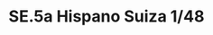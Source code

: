 ---
title: "SE.5a Hispano Suiza 1/48"
price: 1800 
desc: "WEEKEND EDITION, SE.5a Hispano Suiza 1/48, razmera: 1/48"
img_path: "/assets/img/8453.jpg"
brand: AMMO
available: false
special_offer: false
new: false
soon: false
cat: "Plasticne-Makete"
subcat: "PM-EDUARD"
subsubcat: ""
sifra: "8453"
---